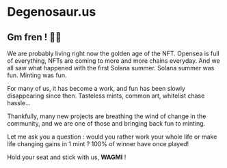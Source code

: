 # Degenosaur.us

## Gm fren ! 👋🏻

We are probably living right now the golden age of the NFT. Opensea is full of everything, NFTs are coming to more and more chains everyday. And we all saw what happened with the first Solana summer. Solana summer was fun. Minting was fun.

For many of us, it has become a work, and fun has been slowly disappearing since then. Tasteless mints, common art, whitelist chase hassle…

Thankfully, many new projects are breathing the wind of change in the community, and we are one of those and bringing back fun to minting.

Let me ask you a question : would you rather work your whole life or make life changing gains in 1 mint ? 100% of winner have once played!

Hold your seat and stick with us, **WAGMI** ! 
